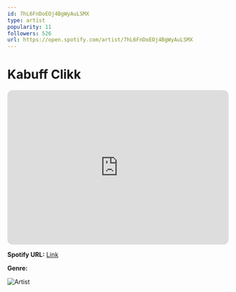 ```yaml
---
id: 7hL6FnDoEOj4BgWyAuLSMX
type: artist
popularity: 11
followers: 526
url: https://open.spotify.com/artist/7hL6FnDoEOj4BgWyAuLSMX
---
```

# Kabuff Clikk

<iframe style="border-radius:12px" src="https://open.spotify.com/embed/artist/7hL6FnDoEOj4BgWyAuLSMX" width="100%" height="352" frameBorder="0" allowfullscreen="" allow="autoplay; clipboard-write; encrypted-media; fullscreen; picture-in-picture" loading="lazy"></iframe>

**Spotify URL:** [Link](https://open.spotify.com/artist/7hL6FnDoEOj4BgWyAuLSMX)

**Genre:** 

![Artist](https://i.scdn.co/image/ab6761610000e5eb856a5ed47d577aa68809064a)

